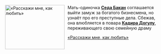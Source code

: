 <!--2025-06-30 11:00:58-->
<div class="yb">
  <div class="rss kino_kino"><a href="https://www.kino-teatr.ru/video/50989/" title="«Расскажи мне, как любить»"><img src="https://www.kino-teatr.ru/video/9/8/50989/poster.jpg" width="196" height="147" align="left" hspace="5" style="margin: 0px 10px 0px 5px" alt="«Расскажи мне, как любить»"/></a>Мать-одиночка <a href=https://www.kino-teatr.ru/kino/acter/w/asia/562433/bio/ target=_blank><strong>Седа Бакан</strong></a> соглашается выйти замуж за богатого бизнесмена, но узнаёт про его преступные дела. Сбежав, она влюбляется в повара <a href=https://www.kino-teatr.ru/kino/acter/m/asia/526095/bio/ target=_blank><strong>Кадира Догулу</strong></a>, переживающего свою семейную драму <p class="titl"><a href="https://www.kino-teatr.ru/video/50989/">«Расскажи мне, как любить»</a></p></div>
</div>
